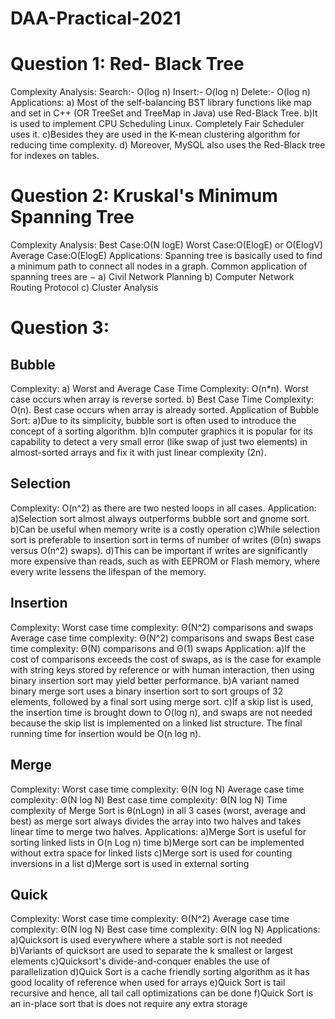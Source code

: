 # DAA-Practical-2021

# Question 1: Red- Black Tree
  Complexity Analysis:
  Search:- O(log n)
  Insert:-	O(log n)
  Delete:-	O(log n)
  Applications:
 a) Most of the self-balancing BST library functions like map and set in C++ (OR TreeSet and TreeMap in Java) use Red-Black Tree.
 b)It is used to implement CPU Scheduling Linux. Completely Fair Scheduler uses it.
 c)Besides they are used in the K-mean clustering algorithm for reducing time complexity.
 d) Moreover, MySQL also uses the Red-Black tree for indexes on tables.


# Question 2: Kruskal's Minimum Spanning Tree
  Complexity Analysis:
  Best Case:O(N logE) 
  Worst Case:O(ElogE) or O(ElogV)
  Average Case:O(ElogE)
  Applications:
  Spanning tree is basically used to find a minimum path to connect all nodes in a graph. Common application of spanning trees are −
  a) Civil Network Planning
  b) Computer Network Routing Protocol
  c) Cluster Analysis
 
 
 # Question 3: 
 ## Bubble
  Complexity:
 a) Worst and Average Case Time Complexity: O(n*n). Worst case occurs when array is reverse sorted.
 b) Best Case Time Complexity: O(n). Best case occurs when array is already sorted.
 Application of Bubble Sort:
 a)Due to its simplicity, bubble sort is often used to introduce the concept of a sorting algorithm.
 b)In computer graphics it is popular for its capability to detect a very small error (like swap of just two elements) in almost-sorted arrays and fix it with just linear complexity (2n). 
 
 ## Selection
 Complexity:
 O(n^2) as there are two nested loops in all cases.
 Application:
 a)Selection sort almost always outperforms bubble sort and gnome sort.
 b)Can be useful when memory write is a costly operation
 c)While selection sort is preferable to insertion sort in terms of number of writes (Θ(n) swaps versus Ο(n^2) swaps).
 d)This can be important if writes are significantly more expensive than reads, such as with EEPROM or Flash memory, where every write lessens the lifespan of the memory.
 
 ## Insertion
 Complexity:
 Worst case time complexity: Θ(N^2) comparisons and swaps
 Average case time complexity: Θ(N^2) comparisons and swaps
 Best case time complexity: Θ(N) comparisons and Θ(1) swaps
 Application:
 a)If the cost of comparisons exceeds the cost of swaps, as is the case for example with string keys stored by reference or with human interaction, then using binary insertion sort may yield better performance.
 b)A variant named binary merge sort uses a binary insertion sort to sort groups of 32 elements, followed by a final sort using merge sort.
 c)If a skip list is used, the insertion time is brought down to O(log n), and swaps are not needed because the skip list is implemented on a linked list structure. The final running time for insertion would be O(n log n).
 
 ## Merge
 Complexity:
 Worst case time complexity: Θ(N log N)
 Average case time complexity: Θ(N log N)
 Best case time complexity: Θ(N log N)
   Time complexity of Merge Sort is  θ(nLogn) in all 3 cases (worst, average and best) as merge sort always divides the array into two halves and takes linear time to merge two halves.
  Applications:
  a)Merge Sort is useful for sorting linked lists in O(n Log n) time
  b)Merge sort can be implemented without extra space for linked lists
  c)Merge sort is used for counting inversions in a list
  d)Merge sort is used in external sorting
  
  ## Quick 
  Complexity:
  Worst case time complexity: Θ(N^2)
  Average case time complexity: Θ(N log N)
  Best case time complexity: Θ(N log N)
  Applications:
  a)Quicksort is used everywhere where a stable sort is not needed
  b)Variants of quicksort are used to separate the k smallest or largest elements
  c)Quicksort's divide-and-conquer enables the use of parallelization
  d)Quick Sort is a cache friendly sorting algorithm as it has good locality of reference when used for arrays
  e)Quick Sort is tail recursive and hence, all tail call optimizations can be done
  f)Quick Sort is an in-place sort that is does not require any extra storage
